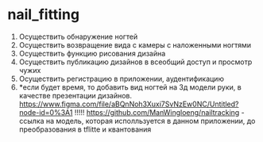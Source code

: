 # nail_fitting
1) Осуществить обнаружение ногтей
2) Осуществить возвращение вида с камеры с наложенными ногтями
3) Осуществить функцию рисования дизайна
4) Осуществить публикацию дизайнов в всеобщий доступ и просмотр чужих
5) Осуществить регистрацию в приложении, аудентификацию
6) *если будет время, то добавить вид ногтей на 3д модели руки, в качестве презентации дизайнов.
 https://www.figma.com/file/aBQnNoh3Xuxi7SvNzEw0NC/Untitled?node-id=0%3A1
!!!!! https://github.com/ManWingloeng/nailtracking - ccылка на модель, которая исполльзуется в данном приложении, до преобразования в tflitte и квантования

